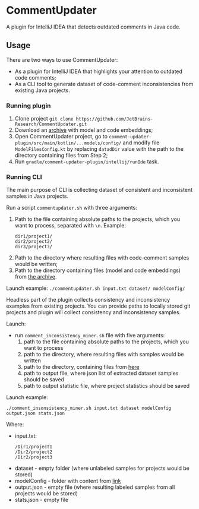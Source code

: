 # CommentUpdater
A plugin for IntelliJ IDEA that detects outdated comments in Java code.

## Usage
There are two ways to use CommentUpdater:
* As a plugin for IntelliJ IDEA that highlights your attention to outdated code comments;
* As a CLI tool to generate dataset of code-comment inconsistencies from existing Java projects.

### Running plugin
1. Clone project `git clone https://github.com/JetBrains-Research/CommentUpdater.git`
2. Download an [archive](https://drive.google.com/drive/folders/1E4XOJHfEWOlHXBPxPu3_bkKfuU4G_N49?usp=sharing) with model and code embeddings;
3. Open CommentUpdater project, go to `comment-updater-plugin/src/main/kotlin/...models/config/` and modify file `ModelFilesConfig.kt` by replacing `datadDir` value with the path to the directory containing files from Step 2;
4. Run `gradle/comment-updater-plugin/intellij/runIde` task.

### Running CLI
The main purpose of CLI is collecting dataset of consistent and inconsistent samples in Java projects.

Run a script `commentupdater.sh` with three arguments: 
1. Path to the file containing absolute paths to the projects, which you want to process, separated with `\n`.
Example: 
     ```
     dir1/project1/
     dir2/project2/
     dir3/project3/
     ```
2. Path to the directory where resulting files with code-comment samples would be written;
3. Path to the directory containing files (model and code embeddings) from [the archive](https://drive.google.com/drive/folders/1E4XOJHfEWOlHXBPxPu3_bkKfuU4G_N49?usp=sharing).
  
Launch example:
`./commentupdater.sh input.txt dataset/ modelConfig/`

Headless part of the plugin collects consistency and inconsistency examples from existing projects. 
You can provide paths to locally stored git projects and plugin will collect consistency and inconsistency samples. 

Launch: 
- run `comment_inconsistency_miner.sh` file with five arguments: 
  1. path to the file containing absolute paths to the projects, which you want to process
  2. path to the directory, where resulting files with samples would be written
  3. path to the directory, containing files from [here](https://drive.google.com/drive/folders/1E4XOJHfEWOlHXBPxPu3_bkKfuU4G_N49?usp=sharing)
  4. path to output file, where json list of extracted dataset samples should be saved
  5. path to output statistic file, where project statistics should be saved
  
Launch example:
```
./comment_insonsistency_miner.sh input.txt dataset modelConfig output.json stats.json
```
Where:
- input.txt: 
  ```
  /Dir1/project1
  /Dir2/project2
  /Dir2/project3
  ```
- dataset - empty folder (where unlabeled samples for projects would be stored)
- modelConfig - folder with content from [link](https://drive.google.com/drive/folders/1E4XOJHfEWOlHXBPxPu3_bkKfuU4G_N49?usp=sharing)
- output.json - empty file (where resulting labeled samples from all projects would be stored)
- stats.json - empty file 